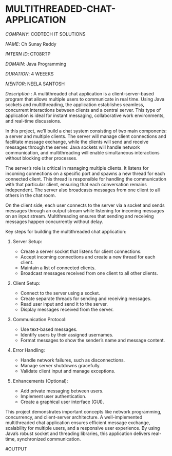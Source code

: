 # MULTITHREADED-CHAT-APPLICATION

*COMPANY*: CODTECH IT SOLUTIONS

*NAME*:  Ch Sunay Reddy

*INTERN ID*: CT08RTP

*DOMAIN*: Java Programming

*DURATION*: 4 WEEEKS

*MENTOR*: NEELA SANTOSH

*Description* : A multithreaded chat application is a client-server-based program that allows multiple users to communicate in real time. Using Java sockets and multithreading, the application establishes seamless, concurrent interactions between clients and a central server. This type of application is ideal for instant messaging, collaborative work environments, and real-time discussions.

In this project, we’ll build a chat system consisting of two main components: a server and multiple clients. The server will manage client connections and facilitate message exchange, while the clients will send and receive messages through the server. Java sockets will handle network communication, and multithreading will enable simultaneous interactions without blocking other processes.

The server’s role is critical in managing multiple clients. It listens for incoming connections on a specific port and spawns a new thread for each connected client. This thread is responsible for handling the communication with that particular client, ensuring that each conversation remains independent. The server also broadcasts messages from one client to all others in the chat room.

On the client side, each user connects to the server via a socket and sends messages through an output stream while listening for incoming messages on an input stream. Multithreading ensures that sending and receiving messages happen concurrently without delay.

Key steps for building the multithreaded chat application:

1. Server Setup:
   - Create a server socket that listens for client connections.
   - Accept incoming connections and create a new thread for each client.
   - Maintain a list of connected clients.
   - Broadcast messages received from one client to all other clients.

2. Client Setup:
   - Connect to the server using a socket.
   - Create separate threads for sending and receiving messages.
   - Read user input and send it to the server.
   - Display messages received from the server.

3. Communication Protocol:
   - Use text-based messages.
   - Identify users by their assigned usernames.
   - Format messages to show the sender’s name and message content.

4. Error Handling:
   - Handle network failures, such as disconnections.
   - Manage server shutdowns gracefully.
   - Validate client input and manage exceptions.

5. Enhancements (Optional):
   - Add private messaging between users.
   - Implement user authentication.
   - Create a graphical user interface (GUI).

This project demonstrates important concepts like network programming, concurrency, and client-server architecture. A well-implemented multithreaded chat application ensures efficient message exchange, scalability for multiple users, and a responsive user experience. By using Java’s robust socket and threading libraries, this application delivers real-time, synchronized communication.

#OUTPUT

